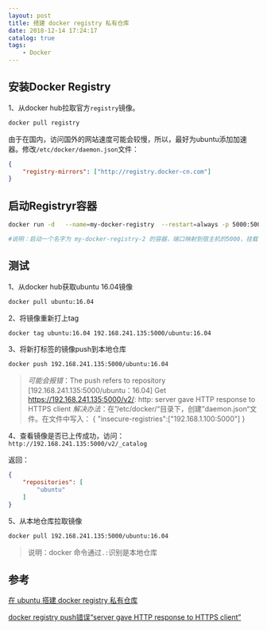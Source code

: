 ```yaml
---
layout: post
title: 搭建 docker registry 私有仓库
date: 2018-12-14 17:24:17
catalog: true
tags:
    - Docker
---
```


## 安装Docker Registry

1、从docker hub拉取官方`registry`镜像。

```sh
docker pull registry
```

由于在国内，访问国外的网站速度可能会较慢，所以，最好为ubuntu添加加速器。修改`/etc/docker/daemon.json`文件：

```json
{
    "registry-mirrors": ["http://registry.docker-cn.com"]
}
```

## 启动Registryr容器

```sh
docker run -d   --name=my-docker-registry  --restart=always -p 5000:5000   -v  /opt/data/registry:ls /var/lib/registry/docker/registry/v2/repositories    registry

#说明：启动一个名字为 my-docker-registry-2 的容器，端口映射到宿主机的5000，挂载宿主机目录 /opt/data/registry 到容器的 ls /var/lib/registry/docker/registry/v2/repositories ，用于存储 push 进去的镜像文件。
```

## 测试

1、从docker hub获取ubuntu 16.04镜像

```sh
docker pull ubuntu:16.04
```

2、将镜像重新打上tag

```sh
docker tag ubuntu:16.04 192.168.241.135:5000/ubuntu:16.04
```

3、将新打标签的镜像push到本地仓库

```sh
docker push 192.168.241.135:5000/ubuntu:16.04
```

> *可能会报错*：The push refers to repository [192.168.241.135:5000/ubuntu：16.04]
Get https://192.168.241.135:5000/v2/: http: server gave HTTP response to HTTPS client
> *解决办法*：在”/etc/docker/“目录下，创建”daemon.json“文件。在文件中写入：
> { "insecure-registries":["192.168.1.100:5000"] }

4、查看镜像是否已上传成功，访问：`http://192.168.241.135:5000/v2/_catalog`

返回：
```json
{
    "repositories": [
        "ubuntu"
    ]
}
```

5、从本地仓库拉取镜像

```sh
docker pull 192.168.241.135:5000/ubuntu:16.04
```

> 说明：docker 命令通过`.:`识别是本地仓库

## 参考

[在 ubuntu 搭建 docker registry 私有仓库](http://blog.51cto.com/hellocjq/2070884)

[docker registry push错误“server gave HTTP response to HTTPS client”](https://www.cnblogs.com/hobinly/p/6110624.html)